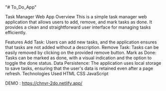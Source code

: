 "# To_Do_App" 


Task Manager Web App
Overview
This is a simple task manager web application that allows users to add, remove, and mark tasks as done. It provides a clean and straightforward user interface for managing tasks efficiently.

Features
Add Task: Users can add new tasks, and the application ensures that tasks are not added without a description.
Remove Task: Tasks can be easily removed by clicking on the provided remove button.
Mark as Done: Tasks can be marked as done, with a visual indication and the option to toggle the done status.
Data Persistence: The application uses local storage to save tasks, ensuring that the user's data is retained even after a page refresh.
Technologies Used
HTML
CSS
JavaScript

DEMO : https://chnvr-2do.netlify.app/
